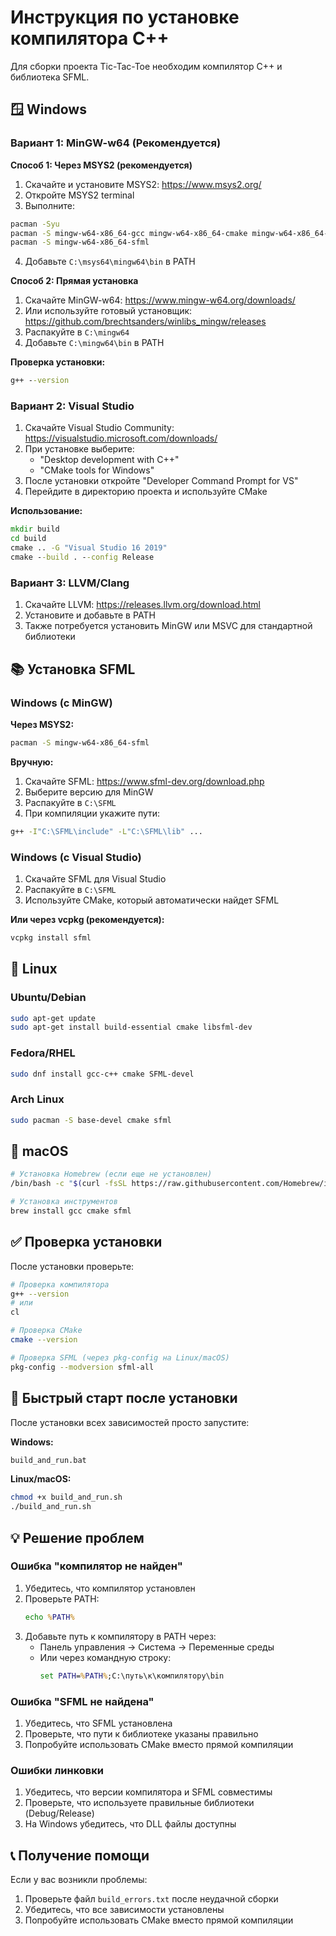 # Инструкция по установке компилятора C++

Для сборки проекта Tic-Tac-Toe необходим компилятор C++ и библиотека SFML.

## 🪟 Windows

### Вариант 1: MinGW-w64 (Рекомендуется)

**Способ 1: Через MSYS2 (рекомендуется)**

1. Скачайте и установите MSYS2: https://www.msys2.org/
2. Откройте MSYS2 terminal
3. Выполните:
```bash
pacman -Syu
pacman -S mingw-w64-x86_64-gcc mingw-w64-x86_64-cmake mingw-w64-x86_64-make
pacman -S mingw-w64-x86_64-sfml
```
4. Добавьте `C:\msys64\mingw64\bin` в PATH

**Способ 2: Прямая установка**

1. Скачайте MinGW-w64: https://www.mingw-w64.org/downloads/
2. Или используйте готовый установщик: https://github.com/brechtsanders/winlibs_mingw/releases
3. Распакуйте в `C:\mingw64`
4. Добавьте `C:\mingw64\bin` в PATH

**Проверка установки:**
```cmd
g++ --version
```

### Вариант 2: Visual Studio

1. Скачайте Visual Studio Community: https://visualstudio.microsoft.com/downloads/
2. При установке выберите:
   - "Desktop development with C++"
   - "CMake tools for Windows"
3. После установки откройте "Developer Command Prompt for VS"
4. Перейдите в директорию проекта и используйте CMake

**Использование:**
```cmd
mkdir build
cd build
cmake .. -G "Visual Studio 16 2019"
cmake --build . --config Release
```

### Вариант 3: LLVM/Clang

1. Скачайте LLVM: https://releases.llvm.org/download.html
2. Установите и добавьте в PATH
3. Также потребуется установить MinGW или MSVC для стандартной библиотеки

## 📚 Установка SFML

### Windows (с MinGW)

**Через MSYS2:**
```bash
pacman -S mingw-w64-x86_64-sfml
```

**Вручную:**
1. Скачайте SFML: https://www.sfml-dev.org/download.php
2. Выберите версию для MinGW
3. Распакуйте в `C:\SFML`
4. При компиляции укажите пути:
```cmd
g++ -I"C:\SFML\include" -L"C:\SFML\lib" ...
```

### Windows (с Visual Studio)

1. Скачайте SFML для Visual Studio
2. Распакуйте в `C:\SFML`
3. Используйте CMake, который автоматически найдет SFML

**Или через vcpkg (рекомендуется):**
```cmd
vcpkg install sfml
```

## 🐧 Linux

### Ubuntu/Debian

```bash
sudo apt-get update
sudo apt-get install build-essential cmake libsfml-dev
```

### Fedora/RHEL

```bash
sudo dnf install gcc-c++ cmake SFML-devel
```

### Arch Linux

```bash
sudo pacman -S base-devel cmake sfml
```

## 🍎 macOS

```bash
# Установка Homebrew (если еще не установлен)
/bin/bash -c "$(curl -fsSL https://raw.githubusercontent.com/Homebrew/install/HEAD/install.sh)"

# Установка инструментов
brew install gcc cmake sfml
```

## ✅ Проверка установки

После установки проверьте:

```bash
# Проверка компилятора
g++ --version
# или
cl

# Проверка CMake
cmake --version

# Проверка SFML (через pkg-config на Linux/macOS)
pkg-config --modversion sfml-all
```

## 🚀 Быстрый старт после установки

После установки всех зависимостей просто запустите:

**Windows:**
```cmd
build_and_run.bat
```

**Linux/macOS:**
```bash
chmod +x build_and_run.sh
./build_and_run.sh
```

## 💡 Решение проблем

### Ошибка "компилятор не найден"

1. Убедитесь, что компилятор установлен
2. Проверьте PATH:
   ```cmd
   echo %PATH%
   ```
3. Добавьте путь к компилятору в PATH через:
   - Панель управления → Система → Переменные среды
   - Или через командную строку:
     ```cmd
     set PATH=%PATH%;C:\путь\к\компилятору\bin
     ```

### Ошибка "SFML не найдена"

1. Убедитесь, что SFML установлена
2. Проверьте, что пути к библиотеке указаны правильно
3. Попробуйте использовать CMake вместо прямой компиляции

### Ошибки линковки

1. Убедитесь, что версии компилятора и SFML совместимы
2. Проверьте, что используете правильные библиотеки (Debug/Release)
3. На Windows убедитесь, что DLL файлы доступны

## 📞 Получение помощи

Если у вас возникли проблемы:
1. Проверьте файл `build_errors.txt` после неудачной сборки
2. Убедитесь, что все зависимости установлены
3. Попробуйте использовать CMake вместо прямой компиляции

